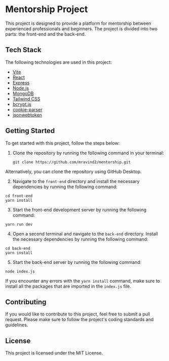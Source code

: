 # Mentorship Project

This project is designed to provide a platform for mentorship between experienced professionals and beginners. The project is divided into two parts: the front-end and the back-end.

## Tech Stack

The following technologies are used in this project:

- [Vite](https://vitejs.dev/)
- [React](https://reactjs.org/)
- [Express](https://expressjs.com/)
- [Node.js](https://nodejs.org/)
- [MongoDB](https://www.mongodb.com/)
- [Tailwind CSS](https://tailwindcss.com/)
- [bcrypt.js](https://www.npmjs.com/package/bcrypt)
- [cookie-parser](https://www.npmjs.com/package/cookie-parser)
- [jsonwebtoken](https://www.npmjs.com/package/jsonwebtoken)

## Getting Started

To get started with this project, follow the steps below:

1. Clone the repository by running the following command in your terminal:

   ``` 
   git clone https://github.com/mravind2/mentorship.git 
   ```
 
 Alternatively, you can clone the repository using GitHub Desktop.

2. Navigate to the `front-end` directory and install the necessary dependencies by running the following command:

 ```
 cd front-end 
 yarn install 
 ```

3. Start the front-end development server by running the following command:

 ```
 yarn run dev
 ```

4. Open a second terminal and navigate to the `back-end` directory. Install the necessary dependencies by running the following command:

 ```
 cd back-end
 yarn install
 ```

5. Start the back-end server by running the following command:

 ```
 node index.js
 ```

 If you encounter any errors with the `yarn install` command, make sure to install all the packages that are imported in the `index.js` file.

## Contributing

If you would like to contribute to this project, feel free to submit a pull request. Please make sure to follow the project's coding standards and guidelines.

## License

This project is licensed under the MIT License.
